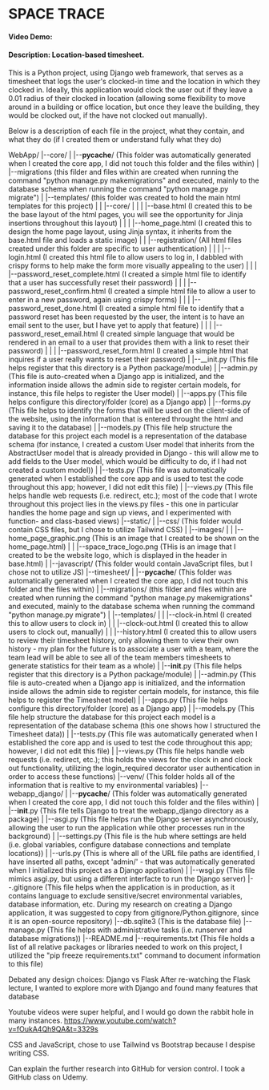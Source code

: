 # SPACE TRACE
#### Video Demo: 
#### Description: Location-based timesheet.
This is a Python project, using Django web framework, that serves as a timesheet that logs the user's clocked-in time and the location in which they clocked in.  Ideally, this application would clock the user out if they leave a 0.01 radius of their clocked in location (allowing some flexibility to move around in a building or office location, but once they leave the building, they would be clocked out, if the have not clocked out manually).


Below is a description of each file in the project, what they contain, and what they do (if I created them or understand fully what they do)

WebApp/
|--core/
|  |--__pycache__/ (This folder was automatically generated when I created the core app, I did not touch this folder and the files within)
|  |--migrations (this filder and files within are created when running the command "python manage.py makemigrations" and executed, mainly to the database schema when running the command "python manage.py migrate")
|  |--templates/ (this folder was created to hold the main html templates for this project)
|  |  |--core/
|  |  |  |--base.html (I created this to be the base layout of the html pages, you will see the opportunity for Jinja insertions throughout this layout)
|  |  |  |--home_page.html (I created this to design the home page layout, using Jinja syntax, it inherits from the base.html file and loads a static image)
|  |  |--registration/ (All html files created under this folder are specific to user authentication)
|  |  |  |--login.html (I created this html file to allow users to log in, I dabbled with crispy forms to help make the form more visually appealing to the user)
|  |  |  |--password_reset_complete.html (I created a simple html file to identify that a user has successfully reset their password)
|  |  |  |--password_reset_confirm.html (I created a simple html file to allow a user to enter in a new password, again using crispy forms)
|  |  |  |--password_reset_done.html (I created a simple html file to identify that a password reset has been requested by the user, the intent is to have an email sent to the user, but I have yet to apply that feature)
|  |  |  |--password_reset_email.html (I created simple language that would be rendered in an email to a user that provides them with a link to reset their password)
|  |  |  |--password_reset_form.html (I created a simple html that inquires if a user really wants to reset their password)
|  |--__init.py (This file helps register that this directory is a Python package/module)
|  |--admin.py (This file is auto-created when a Django app is initialized, and the information inside allows the admin side to register certain models, for instance, this file helps to register the User model)
|  |--apps.py (This file helps configure this directory/folder (core) as a Django app)
|  |--forms.py (This file helps to identify the forms that will be used on the client-side of the website, using the information that is entered throught the html and saving it to the database)
|  |--models.py (This file help structure the database for this project each model is a representation of the database schema (for instance, I created a custom User model that inherits from the AbstractUser model that is already provided in Django - this will allow me to add fields to the User model, which would be difficulty to do, if I had not created a custom model))
|  |--tests.py (This file was automatically generated when I established the core app and is used to test the code throughout this app; however, I did not edit this file)
|  |--views.py (This file helps handle web requests (i.e. redirect, etc.); most of the code that I wrote throughout this project lies in the views.py files - this one in particular handles the home page and sign up views, and I experimented with function- and class-based views)
|--static/
|  |--css/ (This folder would contain CSS files, but I chose to utilize Tailwind CSS)
|  |--images/
|  |  |--home_page_graphic.png (This is an image that I created to be shown on the home_page.html)
|  |  |--space_trace_logo.png (THis is an image that I created to be the website logo, which is displayed in the header in base.html)
|  |--javascript/ (This folder would contain JavaScript files, but I chose not to utilize JS)
|--timesheet/
|  |--__pycache__/ (This folder was automatically generated when I created the core app, I did not touch this folder and the files within)
|  |--migrations/ (this filder and files within are created when running the command "python manage.py makemigrations" and executed, mainly to the database schema when running the command "python manage.py migrate")
|  |--templates/
|  |  |--clock-in.html (I created this to allow users to clock in)
|  |  |--clock-out.html (I created this to allow users to clock out, manually)
|  |  |--history.html (I created this to allow users to review their timesheet history, only allowing them to view their own history - my plan for the future is to associate a user with a team, where the team lead will be able to see all of the team members timesheets to generate statistics for their team as a whole)
|  |--__init__.py (This file helps register that this directory is a Python package/module)
|  |--admin.py (This file is auto-created when a Django app is initialized, and the information inside allows the admin side to register certain models, for instance, this file helps to register the Timesheet model)
|  |--apps.py (This file helps configure this directory/folder (core) as a Django app)
|  |--models.py (This file help structure the database for this project each model is a representation of the database schema (this one shows how I structured the Timesheet data))
|  |--tests.py (This file was automatically generated when I established the core app and is used to test the code throughout this app; however, I did not edit this file)
|  |--views.py (This file helps handle web requests (i.e. redirect, etc.); this holds the views for the clock in and clock out functionality, utilizing the login_required decorator user authentication in order to access these functions)
|--venv/ (This folder holds all of the information that is realtive to my environmental variables)
|--webapp_django/
|  |--__pycache__/ (This folder was automatically generated when I created the core app, I did not touch this folder and the files within)
|  |--__init__.py (This file tells Django to treat the webapp_django directory as a package)
|  |--asgi.py (This file helps run the Django server asynchronously, allowing the user to run the application while other processes run in the background)
|  |--settings.py (This file is the hub where settings are held (i.e. global variables, configure database connections and template locations))
|  |--urls.py (This is where all of the URL file paths are identified, I have inserted all paths, except 'admin/' - that was automatically generated when I initialized this project as a Django application)
|  |--wsgi.py (This file mimics asgi.py, but using a different interfacte to run the Django server)
|--.gitignore (This file helps when the application is in production, as it contains language to exclude sensitive/secret environmental variables, database information, etc.  During my research on creating a Django application, it was suggested to copy from gitignore/Python.gitignore, since it is an open-source repository)
|--db.sqlite3 (This is the database file)
|--manage.py (This file helps with administrative tasks (i.e. runserver and database migrations))
|--README.md
|--requirements.txt (This file holds a list of all relative packages or libraries needed to work on this project, I utilized the "pip freeze requirements.txt" command to document information to this file)



Debated any design choices:
Django vs Flask
After re-watching the Flask lecture, I wanted to explore more with Django and found many features that 
database

Youtube videos were super helpful, and I would go down the rabbit hole in many instances.
https://www.youtube.com/watch?v=fOukA4Qh9QA&t=3329s

CSS and JavaScript, chose to use Tailwind vs Bootstrap because I despise writing CSS.

Can explain the further research into GitHub for version control.  I took a GitHub class on Udemy.